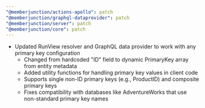 ```yaml
---
"@memberjunction/actions-apollo": patch
"@memberjunction/graphql-dataprovider": patch
"@memberjunction/server": patch
"@memberjunction/core": patch
---
```


- Updated RunView resolver and GraphQL data provider to work with any
  primary key configuration
  - Changed from hardcoded "ID" field to dynamic PrimaryKey array from
    entity metadata
  - Added utility functions for handling primary key values in client code
  - Supports single non-ID primary keys (e.g., ProductID) and composite
    primary keys
  - Fixes compatibility with databases like AdventureWorks that use
    non-standard primary key names
